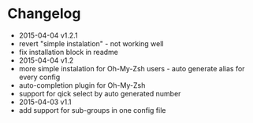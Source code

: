 # Changelog

- 2015-04-04 v1.2.1
 - revert "simple instalation" - not working well
 - fix installation block in readme
- 2015-04-04 v1.2
 - more simple instalation for Oh-My-Zsh users - auto generate alias for every config
 - auto-completion plugin for Oh-My-Zsh
 - support for qick select by auto generated number
- 2015-04-03 v1.1
 - add support for sub-groups in one config file